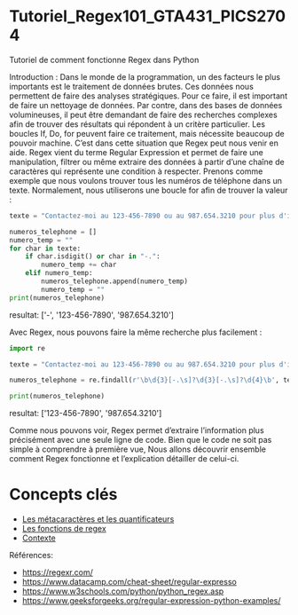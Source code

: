 # Tutoriel_Regex101_GTA431_PICS2704
Tutoriel de comment fonctionne Regex dans Python

Introduction :
Dans le monde de la programmation, un des facteurs le plus importants est le traitement de données brutes. Ces données nous permettent de faire des analyses stratégiques. 
Pour ce faire, il est important de faire un nettoyage de données. Par contre, dans des bases de données volumineuses, 
il peut être demandant de faire des recherches complexes afin de trouver des résultats qui répondent à un critère particulier. 
Les boucles If, Do, for peuvent faire ce traitement, mais nécessite beaucoup de pouvoir machine. C’est dans cette situation que Regex peut nous venir en aide.
Regex vient du terme Regular Expression et permet de faire une manipulation, filtrer ou même extraire des données à partir d’une chaîne de caractères qui représente une condition à respecter. 
Prenons comme exemple que nous voulons trouver tous les numéros de téléphone dans un texte. Normalement, nous utiliserons une boucle for afin de trouver la valeur :
```python
texte = "Contactez-moi au 123-456-7890 ou au 987.654.3210 pour plus d'informations."

numeros_telephone = []
numero_temp = ""
for char in texte:
    if char.isdigit() or char in "-.":
        numero_temp += char
    elif numero_temp:
        numeros_telephone.append(numero_temp)
        numero_temp = ""
print(numeros_telephone)
```
resultat: ['-', '123-456-7890', '987.654.3210']

Avec Regex, nous pouvons faire la même recherche plus facilement :
```python
import re

texte = "Contactez-moi au 123-456-7890 ou au 987.654.3210 pour plus d'informations."

numeros_telephone = re.findall(r'\b\d{3}[-.\s]?\d{3}[-.\s]?\d{4}\b', texte)

print(numeros_telephone)
```
resultat: ['123-456-7890', '987.654.3210']

Comme nous pouvons voir, Regex permet d’extraire l’information plus précisément avec une seule ligne de code. Bien que le code ne soit pas simple à comprendre à première vue, Nous allons découvrir ensemble comment Regex fonctionne et l’explication détailler de celui-ci.

# Concepts clés
- [Les métacaractères et les quantificateurs](demo/caractere.md)
- [Les fonctions de regex](demo/Fonctions.md)
- [Contexte](demo/Contexte.md)


Références:<br>
- https://regexr.com/
- https://www.datacamp.com/cheat-sheet/regular-expresso
- https://www.w3schools.com/python/python_regex.asp
- https://www.geeksforgeeks.org/regular-expression-python-examples/
